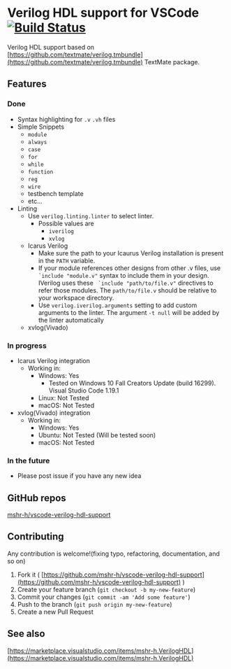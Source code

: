 # Verilog HDL support for VSCode [![Build Status](https://travis-ci.org/mshr-h/vscode-verilog-hdl-support.svg?branch=master)](https://travis-ci.org/mshr-h/vscode-verilog-hdl-support)
Verilog HDL support based on [https://github.com/textmate/verilog.tmbundle](https://github.com/textmate/verilog.tmbundle) TextMate package.

## Features
### Done
- Syntax highlighting for `.v` `.vh` files
- Simple Snippets
    * `module`
    * `always`
    * `case`
    * `for`
    * `while`
    * `function`
    * `reg`
    * `wire`
    * testbench template
    * etc...
- Linting
    * Use `verilog.linting.linter` to select linter.
        - Possible values are
            * `iverilog`
            * `xvlog`
    * Icarus Verilog
        - Make sure the path to your Icaurus Verilog installation is present in the `PATH` variable.
        - If your module references other designs from other .v files, use `` `include "module.v"`` syntax to include them in your design. IVerilog uses these `` `include "path/to/file.v"`` directives to refer those modules. The `path/to/file.v` should be relative to your workspace directory.
        - Use `verilog.iverilog.arguments` setting to add custom arguments to the linter. The argument `-t null` will be added by the linter automatically
    * xvlog(Vivado)

### In progress
- Icarus Verilog integration
    * Working in:
        - Windows: Yes
            * Tested on Windows 10 Fall Creators Update (build 16299). Visual Studio Code 1.19.1
        - Linux: Not Tested
        - macOS: Not Tested
- xvlog(Vivado) integration
    * Working in:
        - Windows: Yes
        - Ubuntu: Not Tested (Will be tested soon)
        - macOS: Not Tested

### In the future
- Please post issue if you have any new idea

## GitHub repos
[mshr-h/vscode-verilog-hdl-support](https://github.com/mshr-h/vscode-verilog-hdl-support)

## Contributing
Any contribution is welcome!(fixing typo, refactoring, documentation, and so on)

1. Fork it ( [https://github.com/mshr-h/vscode-verilog-hdl-support](https://github.com/mshr-h/vscode-verilog-hdl-support) )
2. Create your feature branch (`git checkout -b my-new-feature`)
3. Commit your changes (`git commit -am 'Add some feature'`)
4. Push to the branch (`git push origin my-new-feature`)
5. Create a new Pull Request

## See also
[https://marketplace.visualstudio.com/items/mshr-h.VerilogHDL](https://marketplace.visualstudio.com/items/mshr-h.VerilogHDL)
